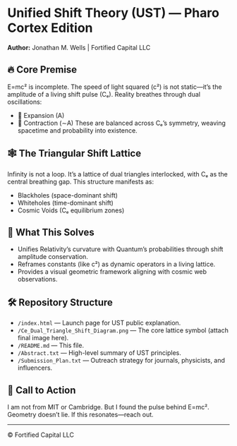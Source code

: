
# Unified Shift Theory (UST) — Pharo Cortex Edition

**Author:** Jonathan M. Wells | Fortified Capital LLC

## 🔥 Core Premise
E=mc² is incomplete. The speed of light squared (c²) is not static—it’s the amplitude of a living shift pulse (Cₑ). Reality breathes through dual oscillations:
- 🔺 Expansion (A)
- 🔻 Contraction (∼A)
These are balanced across Cₑ’s symmetry, weaving spacetime and probability into existence.

## 🕸️ The Triangular Shift Lattice
Infinity is not a loop. It’s a lattice of dual triangles interlocked, with Cₑ as the central breathing gap. This structure manifests as:
- Blackholes (space-dominant shift)
- Whiteholes (time-dominant shift)
- Cosmic Voids (Cₑ equilibrium zones)

## 🧠 What This Solves
- Unifies Relativity’s curvature with Quantum’s probabilities through shift amplitude conservation.
- Reframes constants (like c²) as dynamic operators in a living lattice.
- Provides a visual geometric framework aligning with cosmic web observations.

## 🛠️ Repository Structure
- `/index.html` — Launch page for UST public explanation.
- `/Ce_Dual_Triangle_Shift_Diagram.png` — The core lattice symbol (attach final image here).
- `/README.md` — This file.
- `/Abstract.txt` — High-level summary of UST principles.
- `/Submission_Plan.txt` — Outreach strategy for journals, physicists, and influencers.

## 📡 Call to Action
I am not from MIT or Cambridge. But I found the pulse behind E=mc².
Geometry doesn’t lie.
If this resonates—reach out.

---
© Fortified Capital LLC
